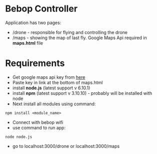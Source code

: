 # Bebop Controller

Application has two pages:
* /drone - responsible for flying and controlling the drone
* /maps - showing the map of last fly. Google Maps Api required in **maps.html** file

# Requirements
* Get google maps api key from [here](https://developers.google.com/maps/documentation/javascript/get-api-key) 
* Paste key in link at the bottom of maps.html
* install **node.js** (latest support v 6.10.1)
* install **npm** (latest support v 3.10.10) - probably will be installed with node
* Next install all modules using command:
```
npm install <module_name>
```
* Connect with bebop wifi
* use command to run app:
```
node node.js
```
* go to localhost:3000/drone or localhost:3000/maps





